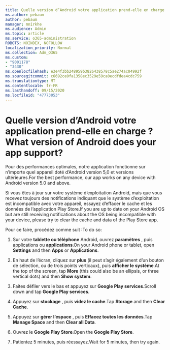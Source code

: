```yaml
---
title: Quelle version d’Android votre application prend-elle en charge ?
ms.author: pebaum
author: pebaum
manager: mnirkhe
ms.audience: Admin
ms.topic: article
ms.service: o365-administration
ROBOTS: NOINDEX, NOFOLLOW
localization_priority: Normal
ms.collection: Adm_O365
ms.custom:
- "9001178"
- "3430"
ms.openlocfilehash: e3e4f3bb248959b3826438578c5ae274ac04992f
ms.sourcegitcommit: c6692ce0fa1358ec3529e59ca0ecdfdea4cdc759
ms.translationtype: MT
ms.contentlocale: fr-FR
ms.lasthandoff: 09/15/2020
ms.locfileid: "47773053"
---
```

# <a name="what-version-of-android-does-your-app-support"></a><span data-ttu-id="973cc-102">Quelle version d’Android votre application prend-elle en charge ?</span><span class="sxs-lookup"><span data-stu-id="973cc-102">What version of Android does your app support?</span></span>

<span data-ttu-id="973cc-103">Pour des performances optimales, notre application fonctionne sur n’importe quel appareil doté d’Android version 5,0 et versions ultérieures.</span><span class="sxs-lookup"><span data-stu-id="973cc-103">For the best performance, our app works on any device with Android version 5.0 and above.</span></span>

<span data-ttu-id="973cc-104">Si vous êtes à jour sur votre système d’exploitation Android, mais que vous recevez toujours des notifications indiquant que le système d’exploitation est incompatible avec votre appareil, essayez d’effacer le cache et les données de l’application Play Store.</span><span class="sxs-lookup"><span data-stu-id="973cc-104">If you are up to date on your Android OS but are still receiving notifications about the OS being incompatible with your device, please try to clear the cache and data of the Play Store app.</span></span>

<span data-ttu-id="973cc-105">Pour ce faire, procédez comme suit :</span><span class="sxs-lookup"><span data-stu-id="973cc-105">To do so:</span></span> 

1. <span data-ttu-id="973cc-106">Sur votre **tablette ou téléphone** Android, ouvrez **paramètres** , puis applications ou **applications**.</span><span class="sxs-lookup"><span data-stu-id="973cc-106">On your Android phone or tablet, open **Settings** and then **Apps** or **Applications**.</span></span>

2. <span data-ttu-id="973cc-107">En haut de l’écran, cliquez sur **plus** (il peut s’agir également d’un bouton de sélection, ou de trois points verticaux), puis **afficher le système**.</span><span class="sxs-lookup"><span data-stu-id="973cc-107">At the top of the screen, tap **More** (this could also be an ellipsis, or three vertical dots) and then **Show system**.</span></span> 

3. <span data-ttu-id="973cc-108">Faites défiler vers le bas et appuyez sur **Google Play services**.</span><span class="sxs-lookup"><span data-stu-id="973cc-108">Scroll down and tap **Google Play services**.</span></span> 

4. <span data-ttu-id="973cc-109">Appuyez sur **stockage** , puis **videz le cache**.</span><span class="sxs-lookup"><span data-stu-id="973cc-109">Tap **Storage** and then **Clear Cache**.</span></span> 

5. <span data-ttu-id="973cc-110">Appuyez sur **gérer l’espace** , puis **Effacez toutes les données**.</span><span class="sxs-lookup"><span data-stu-id="973cc-110">Tap **Manage Space** and then **Clear all Data**.</span></span> 

6. <span data-ttu-id="973cc-111">Ouvrez le **Google Play Store**.</span><span class="sxs-lookup"><span data-stu-id="973cc-111">Open the **Google Play Store**.</span></span> 

7. <span data-ttu-id="973cc-112">Patientez 5 minutes, puis réessayez.</span><span class="sxs-lookup"><span data-stu-id="973cc-112">Wait for 5 minutes, then try again.</span></span> 
